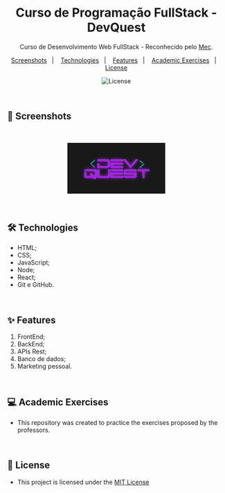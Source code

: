 <h1 align="center"> Curso de Programação FullStack - DevQuest </h1> 

<p align="center">Curso de Desenvolvimento Web FullStack - Reconhecido pelo <a href="https://www.gov.br/mec/pt-br">Mec</a>.

<p align="center">  
  <a href="#-screenshots">Screenshots</a>&nbsp;&nbsp;&nbsp;|&nbsp;&nbsp;&nbsp;
  <a href="#-technologies">Technologies</a>&nbsp;&nbsp;&nbsp;|&nbsp;&nbsp;&nbsp;
  <a href="#-features">Features</a>&nbsp;&nbsp;&nbsp;|&nbsp;&nbsp;&nbsp;
  <a href="#-academi-exercises">Academic Exercises</a>&nbsp;&nbsp;&nbsp;|&nbsp;&nbsp;&nbsp;
  <a href="#-license">License</a>  
</p>


<p align="center">
  <img alt="License" src="https://img.shields.io/static/v1?label=license&message=MIT&color=c920c9&labelColor=000000">
</p>

<br>

## 📸 Screenshots

<br>

<p align="center">
  <img alt="Imagem do Projeto" src=".github/devquest.png" width="45%">
</p>


<br>

## 🛠 Technologies

- HTML;
- CSS;
- JavaScript;
- Node;
- React;
- Git e GitHub.

<br>

## ✨ Features

1. FrontEnd;
2. BackEnd;
3. APIs Rest;
4. Banco de dados;
5. Marketing pessoal.

<br>

## 💻 Academic Exercises

- This repository was created to practice the exercises proposed by the professors.

  <br>

## 📜 License

* This project is licensed under the [MIT License](https://choosealicense.com/licenses/mit/)
